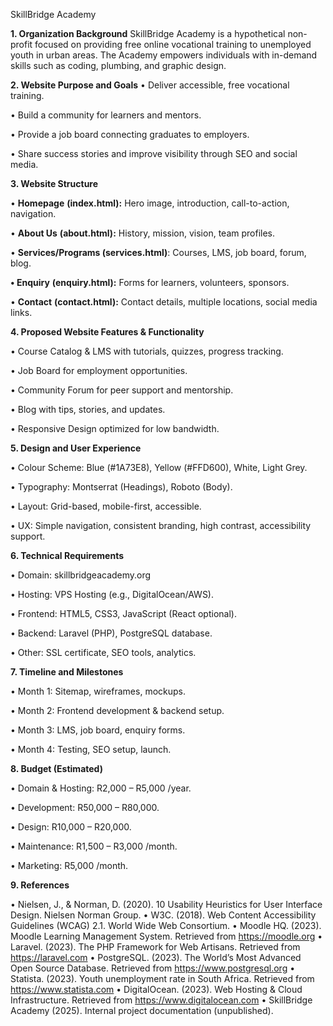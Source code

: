 SkillBridge Academy

**1. Organization Background**
SkillBridge Academy is a hypothetical non-profit focused on providing free online vocational training to unemployed youth in urban areas. The Academy empowers individuals with in-demand skills such as coding, plumbing, and graphic design.

**2. Website Purpose and Goals**
•	Deliver accessible, free vocational training.

•	Build a community for learners and mentors.

•	Provide a job board connecting graduates to employers.

•	Share success stories and improve visibility through SEO and social media.

**3. Website Structure**

•	**Homepage** **(index.html):** Hero image, introduction, call-to-action, navigation.

•	**About Us** **(about.html):** History, mission, vision, team profiles.

•	**Services/Programs (services.html)**: Courses, LMS, job board, forum, blog.

**•	Enquiry** **(enquiry.html):** Forms for learners, volunteers, sponsors.

•	**Contact** **(contact.html):** Contact details, multiple locations, social media links.

**4. Proposed Website Features & Functionality**

•	Course Catalog & LMS with tutorials, quizzes, progress tracking.

•	Job Board for employment opportunities.

•	Community Forum for peer support and mentorship.

•	Blog with tips, stories, and updates.

•	Responsive Design optimized for low bandwidth.

**5. Design and User Experience**

•	Colour Scheme: Blue (#1A73E8), Yellow (#FFD600), White, Light Grey.

•	Typography: Montserrat (Headings), Roboto (Body).

•	Layout: Grid-based, mobile-first, accessible.

•	UX: Simple navigation, consistent branding, high contrast, accessibility support.

**6. Technical Requirements**

•	Domain: skillbridgeacademy.org

•	Hosting: VPS Hosting (e.g., DigitalOcean/AWS).

•	Frontend: HTML5, CSS3, JavaScript (React optional).

•	Backend: Laravel (PHP), PostgreSQL database.

•	Other: SSL certificate, SEO tools, analytics.

**7. Timeline and Milestones**

•	Month 1: Sitemap, wireframes, mockups.

•	Month 2: Frontend development & backend setup.

•	Month 3: LMS, job board, enquiry forms.

•	Month 4: Testing, SEO setup, launch.

**8. Budget (Estimated)**

•	Domain & Hosting: R2,000 – R5,000 /year.

•	Development: R50,000 – R80,000.

•	Design: R10,000 – R20,000.

•	Maintenance: R1,500 – R3,000 /month.

•	Marketing: R5,000 /month.

**9. References**

•	Nielsen, J., & Norman, D. (2020). 10 Usability Heuristics for User Interface Design. Nielsen Norman Group.
•	W3C. (2018). Web Content Accessibility Guidelines (WCAG) 2.1. World Wide Web Consortium.
•	Moodle HQ. (2023). Moodle Learning Management System. Retrieved from https://moodle.org
•	Laravel. (2023). The PHP Framework for Web Artisans. Retrieved from https://laravel.com
•	PostgreSQL. (2023). The World’s Most Advanced Open Source Database. Retrieved from https://www.postgresql.org
•	Statista. (2023). Youth unemployment rate in South Africa. Retrieved from https://www.statista.com
•	DigitalOcean. (2023). Web Hosting & Cloud Infrastructure. Retrieved from https://www.digitalocean.com
•	SkillBridge Academy (2025). Internal project documentation (unpublished).


